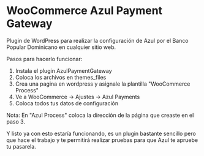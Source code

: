 # WooCommerce Azul Payment Gateway

Plugin de WordPress para realizar la configuración de Azul por el Banco Popular Dominicano en cualquier sitio web.

Pasos para hacerlo funcionar:
1. Instala el plugin AzulPaymentGateway
2. Coloca los archivos en themes_files
3. Crea una pagina en wordpress y asignale la plantilla "WooCommerce Process"
4. Ve a WooCommerce -> Ajustes -> Azul Payments
5. Coloca todos tus datos de configuración

Nota: En "Azul Process" coloca la dirección de la página que creaste en el paso 3. 

Y listo ya con esto estaría funcionando, es un plugin bastante sencillo pero que hace el trabajo y te permitirá realizar pruebas para que Azul te apruebe tu pasarela.